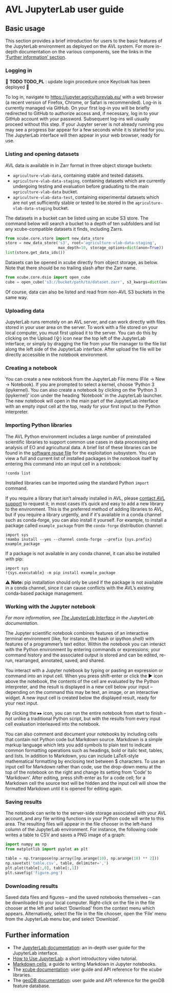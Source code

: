 # AVL JupyterLab user guide

## Basic usage

This section provides a brief introduction for users to the basic features of
the JupyterLab environment as deployed on the AVL system. For more in-depth
documentation on the various components, see the links in the
[‘Further information’ section](#further-information).

### Logging in

🚧 **TODO TODO_PL** : update login procedure once Keycloak has been deployed 🚧

To log in, navigate to https://jupyter.agriculturevlab.eu/ with a web browser 
(a recent version of Firefox, Chrome, or Safari is recommended). Log-in is
currently managed via GitHub. On your first log-in you will be briefly
redirected to GitHub to authorize access and, if necessary, log in to your
GitHub account with your password. Subsequent log-ins will usually proceed
without this step. If your Jupyter server is not already running you may see
a progress bar appear for a few seconds while it is started for you. The
JupyterLab interface will then appear in your web browser, ready for use.

### Listing and opening datasets

AVL data is available in in Zarr format in three object storage buckets:

 - `agriculture-vlab-data`, containing stable and tested datasets.
 - `agriculture-vlab-data-staging`, containing datasets which are currently
   undergoing testing and evaluation before graduating to the main
   `agriculture-vlab-data` bucket.
 - `agriculture-vlab-data-test`, containing experimental datasets which are
   not yet sufficiently stable or tested to be stored in the
   `agriculture-vlab-data-staging` bucket.

The datasets in a bucket can be listed using an xcube S3 store. The command
below will search a bucket to a depth of ten subfolders and list any
xcube-compatible datasets it finds, including Zarrs.

```python
from xcube.core.store import new_data_store
store = new_data_store('s3', root='agriculture-vlab-data-staging',
                       max_depth=10, storage_options=dict(anon=True))
list(store.get_data_ids())
```

Datasets can be opened in xcube directly from object storage, as below.
Note that there should be no trailing slash after the Zarr name.

```python
from xcube.core.dsio import open_cube
cube = open_cube('s3://bucket/path/to/dataset.zarr', s3_kwargs=dict(anon=True))
```

Of course, data can also be listed and read from non-AVL S3 buckets in the same
way.

### Uploading data

JupyterLab runs remotely on an AVL server, and can work directly with files
stored in your user area on the server. To work with a file stored on your
local computer, you must first upload it to the server. You can do this by
clicking on the Upload (⇪) icon near the top left of the JupyterLab interface,
or simply by dragging the file from your file manager to the file list along
the left side of the JupyterLab interface. After upload the file will be
directly accessible in the notebook environment.

### Creating a notebook

You can create a new notebook from the JupyterLab File menu (File → New →
Notebook). If you are prompted to select a kernel, choose ‘Python 3 (ipykernel).
You can also create a notebook by clicking on the ‘Python 3 (ipykernel)’ icon
under the heading ‘Notebook’ in the JupyterLab launcher. The new notebook
will open in the main part of the JupyterLab interface with an empty input cell
at the top, ready for your first input to the Python interpreter.

### Importing Python libraries

The AVL Python environment includes a large number of preinstalled scientific
libraries to support common use cases in data processing and analysis of EO
and agricultural data. A brief list of these libraries can be found in the
[software reuse file](../../design/reuse.md#software-used-in-exploitation-subsystem)
for the exploitation subsystem. You can view a full and current list of 
installed packages in the notebook itself by entering this command into an
input cell in a notebook:

```
!conda list
```

Installed libraries can be imported using the standard Python `import` command.

If you require a library that isn’t already installed in AVL, please 
[contact AVL support](https://agriculturevlab.eu/index.php/interact/support/)
to request it; in most cases it’s quick and easy to add a new library to the
environment. This is the preferred method of adding libraries to AVL, but if
you require a library urgently, and if it's available in a conda channel such
as conda-forge, you can also install it yourself. For example, to install
a package called `example_package` from the `conda-forge` distribution
channel:

```
import sys
!mamba install --yes --channel conda-forge --prefix {sys.prefix} example_package
```

If a package is not available in any conda channel, it can also be installed
with pip:

```
import sys
!{sys.executable} -m pip install example_package
```

⚠ **Note:** pip installation should only be used if the package is not
available in a conda channel, since it can cause conflicts with the AVL’s
existing conda-based package management.

### Working with the Jupyter notebook

*For more information, see
[The JupyterLab Interface](https://jupyterlab.readthedocs.io/en/stable/user/interface.html)
in the JupyterLab documentation.*

The Jupyter scientific notebook combines features of an interactive terminal
environment (like, for instance, the bash or ipython shell) with features of a
programmer’s text editor. Within the notebook you can interact with the Python
environment by entering commands or expressions; your command history and the
associated output is stored and can be edited, re-run, rearranged, annotated,
saved, and shared.

You interact with a Jupyter notebook by typing or pasting an expression or
command into an input cell. When you press shift-enter or click the ▶ icon
above the notebook, the contents of the cell are evaluated by the Python
interpreter, and the result is displayed in a new cell below your input –
depending on the command this may be text, an image, or an interactive widget.
A new input cell is created below the displayed result, ready for your next
input.

By clicking the ▸▸ icon, you can run the entire notebook from start to finish
– not unlike a traditional Python script, but with the results from every
input cell evaluation interleaved into the notebook.

You can also comment and document your notebooks by including cells that
contain not Python code but Markdown source. Markdown is a simple markup
language which lets you add symbols to plain text to indicate common formatting
operations such as headings, bold or italic text, tables, and lists. In
addition to Markdown, you can include LaTeX-style mathematical formatting
by enclosing text between $ characters. To use an input cell for Markdown
rather than code, use the drop-down menu at the top of the notebook on the
right and change its setting from ‘Code’ to ‘Markdown’. After editing, press
shift-enter as for a code cell; for a Markdown cell the source text will be
hidden and the input cell will show the formatted Markdown until it is
opened for editing again.

### Saving results

The notebook can write to the server-side storage associated with your AVL
account, and any file writing functions in your Python code will write to
this area. The resulting files will appear in the file chooser in the left-hand
column of the  JupyterLab environment. For instance, the following code writes a
table to CSV and saves a PNG image of a graph:

```python
import numpy as np
from matplotlib import pyplot as plt

table = np.transpose(np.array([np.arange(10), np.arange(10) ** 2]))
np.savetxt('table.csv', table, delimiter=',')
plt.plot(table[:,0], table[:,1])
plt.savefig('figure.png')
```

### Downloading results

Saved data files and figures – and the saved notebooks themselves – can be
downloaded to your local computer. Right-click on the file in the file chooser
at the left and select ‘Download’ from the context menu which appears.
Alternatively, select the file in the file chooser, open the ‘File’ menu from
the JupyterLab menu bar, and select ‘Download’.

## Further information

 - The [JupyterLab documentation](https://jupyterlab.readthedocs.io/):
   an in-depth user guide for the JupyterLab interface.
 - [How to Use JupyterLab](https://www.youtube.com/watch?v=A5YyoCKxEOU):
   a short introductory video tutorial.
 - [Markdown cells](https://jupyter-notebook.readthedocs.io/en/stable/examples/Notebook/Working%20With%20Markdown%20Cells.html),
   a guide to writing Markdown in Jupyter notebooks.
 - The [xcube documentation](https://xcube.readthedocs.io/): user
   guide and API reference for the xcube libraries.
 - The [geoDB documentation](https://xcube-geodb.readthedocs.io/): user
   guide and API reference for the geoDB feature database.
